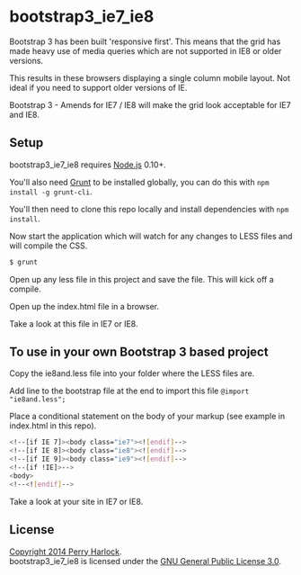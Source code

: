 bootstrap3_ie7_ie8
==================

Bootstrap 3 has been built 'responsive first'. This means that the grid has made heavy use of media queries which are not supported in IE8 or older versions.

This results in these browsers displaying a single column mobile layout. Not ideal if you need to support older versions of IE.

Bootstrap 3 - Amends for IE7 / IE8 will make the grid look acceptable for IE7 and IE8.

Setup
-----

bootstrap3_ie7_ie8 requires [Node.js][node] 0.10+.

You'll also need [Grunt][grunt] to be installed globally, you can do this with `npm install -g grunt-cli`.

You'll then need to clone this repo locally and install dependencies with `npm install`.

Now start the application which will watch for any changes to LESS files and will compile the CSS.

```sh
$ grunt
```

Open up any less file in this project and save the file. This will kick off a compile.

Open up the index.html file in a browser.

Take a look at this file in IE7 or IE8.


To use in your own Bootstrap 3 based project
--------------------------------------------

Copy the ie8and.less file into your folder where the LESS files are.

Add line to the bootstrap file at the end to import this file `@import "ie8and.less";`

Place a conditional statement on the body of your markup (see example in index.html in this repo).

```sh
<!--[if IE 7]><body class="ie7"><![endif]-->
<!--[if IE 8]><body class="ie8"><![endif]-->
<!--[if IE 9]><body class="ie9"><![endif]-->
<!--[if !IE]>-->
<body>
<!--<![endif]-->
```

Take a look at your site in IE7 or IE8.

License
-------

[Copyright 2014 Perry Harlock](LICENSE.txt).  
bootstrap3_ie7_ie8 is licensed under the [GNU General Public License 3.0][gpl].

[gpl]: http://www.gnu.org/licenses/gpl-3.0.html
[node]: http://nodejs.org/
[grunt]: http://gruntjs.com/